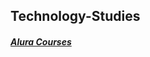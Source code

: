 ## Technology-Studies

##### [Alura Courses](https://github.com/hugoledra/Technology-Studies/blob/master/Alura%20Courses/README.md)
